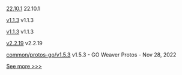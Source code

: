 
[22.10.1](https://github.com/hyperledger/besu/releases/tag/22.10.1) 22.10.1

[v1.1.3](https://github.com/hyperledger/firefly-signer/releases/tag/v1.1.3) v1.1.3

[v1.1.3](https://github.com/hyperledger/firefly-transaction-manager/releases/tag/v1.1.3) v1.1.3

[v2.2.19](https://github.com/hyperledger/fabric-sdk-java/releases/tag/v2.2.19) v2.2.19

[common/protos-go/v1.5.3](https://github.com/hyperledger-labs/weaver-dlt-interoperability/releases/tag/common/protos-go/v1.5.3) v1.5.3 - GO Weaver Protos - Nov 28, 2022


[See more >>>](https://start-here.hyperledger.org/releases)
